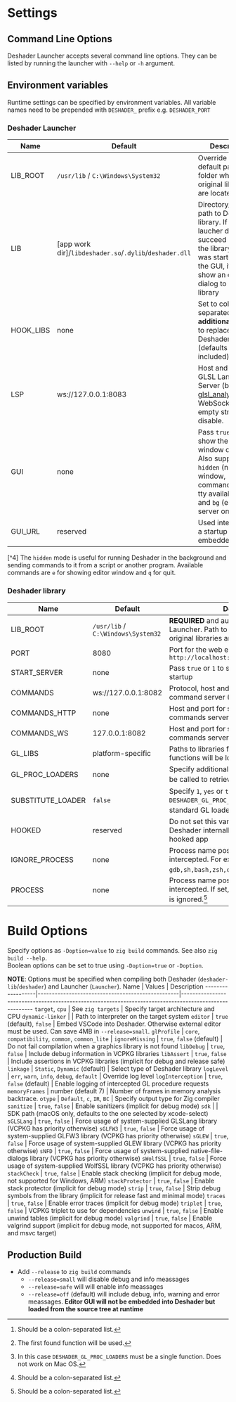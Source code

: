 # Settings
## Command Line Options
Deshader Launcher accepts several command line options. They can be listed by running the launcher with `--help` or `-h` argument.

## Environment variables
Runtime settings can be specified by environment variables.
All variable names need to be prepended with `DESHADER_` prefix e.g. `DESHADER_PORT`

### Deshader Launcher
Name      | Default                                                   | Description
----------|-----------------------------------------------------------|---------------------------------------------------------------------------------------------------------------------------------------------------------------------------------------
LIB_ROOT  | `/usr/lib` / `C:\Windows\System32`                        | Override the default path to the folder where the original libraries are located
LIB       | \[app work dir\]/`libdeshader.so`/`.dylib`/`deshader.dll` | Directory/complete path to Deshader library. If the laucher does not succeed in finding the library and it was started with the GUI, it will show an open dialog to select the library
HOOK_LIBS | none                                                      | Set to colon-separated list of **additional** libraries to replace with Deshader library (defaults always included)
LSP       | ws://127.0.0.1:8083                                       | Host and port for GLSL Language Server (based on [glsl_analyzer](https://github.com/nolanderc/glsl_analyzer/)) WebSocket. Pass empty string to disable.
GUI       | none                                                      | Pass `true` or `1` to show the editor window on startup. Also supports `hidden` (no window, commands from tty available[^4]) and `bg` (editor server only)
GUI_URL   | reserved                                                  | Used internally as a startup URL for embedded Editor

[^4] The `hidden` mode is useful for running Deshader in the background and sending commands to it from a script or another program. Available commands are `e` for showing editor window and `q` for quit.
### Deshader library
Name              | Default                            | Description
------------------|------------------------------------|---------------------------------------------------------------------------------------------------------------------------
LIB_ROOT          | `/usr/lib` / `C:\Windows\System32` | **REQUIRED** and automatically set by the Launcher. Path to the folder where the original libraries are located
PORT              | 8080                               | Port for the web editor at `http://localhost:DESHADER_PORT/index.html`
START_SERVER      | none                               | Pass `true` or `1` to start the editor server on startup
COMMANDS          | ws://127.0.0.1:8082                | Protocol, host and port of the main command server (HTTP or WebSocket)
COMMANDS_HTTP     | none                               | Host and port for secondary HTTP commands server
COMMANDS_WS       | 127.0.0.1:8082                     | Host and port for secondary WebSocket commands server
GL_LIBS           | platform-specific                  | Paths to libraries from which the original GL functions will be loaded
GL_PROC_LOADERS   | none                               | Specify additional lodader functions that will be called to retrieve GL function pointers[^1][^2]
SUBSTITUTE_LOADER | `false`                            | Specify `1`, `yes` or `true` for calling `DESHADER_GL_PROC_LOADERS` instead of standard GL loader functions internally[^3]
HOOKED            | reserved                           | Do not set this variable. IT is used by Deshader internally as a flag of already hooked app
IGNORE_PROCESS    | none                               | Process name postfixes that won't be intercepted. For example `gdb,sh,bash,zsh,code,llvm-symbolizer`[^1]
PROCESS           | none                               | Process name postfixes that will be intercepted. If set, `DESHADER_IGNORE_PROCESS` is ignored.[^1]

[^1]: Should be a colon-separated list.
[^2]: The first found function will be used.
[^3]: In this case `DESHADER_GL_PROC_LOADERS` must be a single function. Does not work on Mac OS.

# Build Options
Specify options as `-Doption=value` to `zig build` commands. See also `zig build --help`.  
Boolean options can be set to true using `-Doption=true` or `-Doption`.

**NOTE**: Options must be specified when compiling both Deshader (`deshader-lib`/`deshader`) and Launcher (`Launcher`).
Name              | Values                                           | Description
------------------|--------------------------------------------------|-------------------------------------------------------------------------------------------------------
`target`, `cpu`   | See `zig targets`                                | Specify target architecture and CPU
`dynamic-linker`  |                                                  | Path to interpreter on the target system
`editor`          | `true` (default), `false`                        | Embed VSCode into Deshader. Otherwise external editor must be used. Can save 4MB in `--release=small`.
`glProfile`       | `core`, `compatibility`, `common`, `common_lite` |
`ignoreMissing`   | `true`, `false` (default)                        | Do not fail compilation when a graphics library is not found
`libDebug`        | `true`, `false`                                  | Include debug information in VCPKG libraries
`libAssert`       | `true`, `false`                                  | Include assertions in VCPKG libraries (implicit for debug and release safe)
`linkage`         | `Static`, `Dynamic` (default)                    | Select type of Deshader library
`logLevel`        | `err`, `warn`, `info`, `debug`, `default`        | Override log level
`logInterception` | `true`, `false` (default)                        | Enable logging of intercepted GL procedure requests
`memoryFrames`    | number (default 7)                               | Number of frames in memory analysis backtrace.
`otype`            | `Default`, `c`, `IR`, `BC`                      | Specify output type for Zig compiler
`sanitize`        | `true`, `false`                                  | Enable sanitizers (implicit for debug mode)
`sdk`             |                                                  | SDK path (macOS only, defaults to the one selected by xcode-select)
`sGLSLang`        | `true`, `false`                                  | Force usage of system-supplied GLSLang library (VCPKG has priority otherwise)
`sGLFW3`          | `true`, `false`                                  | Force usage of system-supplied GLFW3 library (VCPKG has priority otherwise)
`sGLEW`           | `true`, `false`                                  | Force usage of system-supplied GLEW library (VCPKG has priority otherwise)
`sNFD`            | `true`, `false`                                  | Force usage of system-supplied native-file-dialogs library (VCPKG has priority otherwise)
`sWolfSSL`        | `true`, `false`                                  | Force usage of system-supplied WolfSSL library (VCPKG has priority otherwise)
`stackCheck`      | `true`, `false`                                  | Enable stack checking (implicit for debug mode, not supported for Windows, ARM)
`stackProtector`  | `true`, `false`                                  | Enable stack protector (implicit for debug mode)
`strip`           | `true`, `false`                                  | Strip debug symbols from the library (implicit for release fast and minimal mode)
`traces`          | `true`, `false`                                  | Enable error traces (implicit for debug mode)
`triplet`         | `true`, `false`                                  | VCPKG triplet to use for dependencies
`unwind`          | `true`, `false`                                  | Enable unwind tables (implicit for debug mode)
`valgrind`        | `true`, `false`                                  | Enable valgrind support (implicit for debug mode, not supported for macos, ARM, and msvc target)
 
## Production Build
- Add `--release` to `zig build` commands
    - `--release=small` will disable debug and info meassages
    - `--release=safe` will will enable info meassages
    - `--release=off` (default) will include debug, info, warning and error meassages. **Editor GUI will not be embedded into Deshader but loaded from the source tree at runtime**